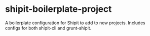 # shipit-boilerplate-project
A boilerplate configuration for Shipit to add to new projects. Includes configs for both shipit-cli and grunt-shipit.
